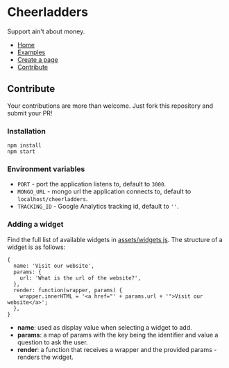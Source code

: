 # Cheerladders

Support ain't about money.

* [Home](https://cheerladders.xyz/)
* [Examples](https://cheerladders.xyz/#examples)
* [Create a page](https://cheerladders.xyz/create)
* [Contribute](#contribute)

## Contribute

Your contributions are more than welcome.
Just fork this repository and submit your PR!

### Installation

```
npm install
npm start
```

### Environment variables

* `PORT` - port the application listens to, default to `3000`.
* `MONGO_URL` - mongo url the application connects to, default to `localhost/cheerladders`.
* `TRACKING_ID` - Google Analytics tracking id, default to `''`.

### Adding a widget

Find the full list of available widgets in [assets/widgets.js](https://github.com/Zhouzi/cheerladders/blob/master/assets/widgets.js).
The structure of a widget is as follows:

```
{
  name: 'Visit our website',
  params: {
    url: 'What is the url of the website?',
  },
  render: function(wrapper, params) {
    wrapper.innerHTML = '<a href="' + params.url + '">Visit our website</a>';
  },
}
```

* **name**: used as display value when selecting a widget to add.
* **params**: a map of params with the key being the identifier and value a question to ask the user.
* **render**: a function that receives a wrapper and the provided params - renders the widget.
